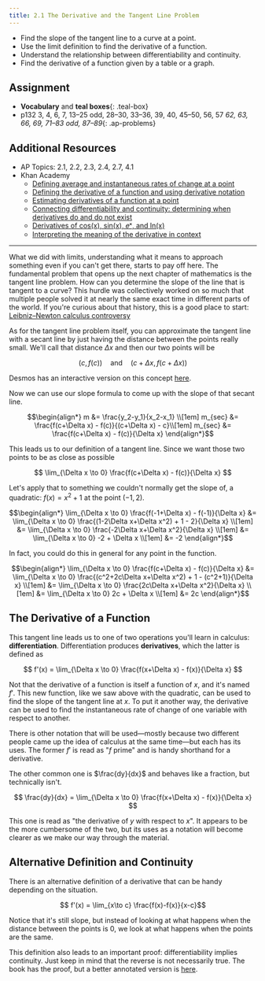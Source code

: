 ```yaml
---
title: 2.1 The Derivative and the Tangent Line Problem
---
```


- Find the slope of the tangent line to a curve at a point.
- Use the limit definition to find the derivative of a function.
- Understand the relationship between differentiability and continuity.
- Find the derivative of a function given by a table or a graph.

## Assignment

- **Vocabulary** and **teal boxes**{: .teal-box}
- p132 3, 4, 6, 7, 13–25 odd, 28–30, 33–36, 39, 40, 45–50, 56, 57 *62, 63, 66, 69, 71–83 odd, 87–89*{: .ap-problems}

## Additional Resources

- AP Topics: 2.1, 2.2, 2.3, 2.4, 2.7, 4.1
- Khan Academy
  - [Defining average and instantaneous rates of change at a point](https://www.khanacademy.org/math/ap-calculus-ab/ab-differentiation-1-new/ab-2-1/v/newton-leibniz-and-usain-bolt)
  - [Defining the derivative of a function and using derivative notation](https://www.khanacademy.org/math/ap-calculus-ab/ab-differentiation-1-new/ab-2-2/v/calculus-derivatives-1-new-hd-version)
  - [Estimating derivatives of a function at a point](https://www.khanacademy.org/math/ap-calculus-ab/ab-differentiation-1-new/ab-2-3/v/estimating-derivative-at-a-point)
  - [Connecting differentiability and continuity: determining when derivatives do and do not exist](https://www.khanacademy.org/math/ap-calculus-ab/ab-differentiation-1-new/ab-2-4/v/differentiability)
  - [Derivatives of cos(x), sin(x), 𝑒ˣ, and ln(x)](https://www.khanacademy.org/math/ap-calculus-ab/ab-differentiation-1-new/ab-2-7/v/derivatives-of-sinx-and-cosx)
  - [Interpreting the meaning of the derivative in context](https://www.khanacademy.org/math/ap-calculus-ab/ab-diff-contextual-applications-new/ab-4-1/v/interpreting-the-meaning-of-the-derivative-in-context)

---

What we did with limits, understanding what it means to approach something even if you can't get there, starts to pay off here. The fundamental problem that opens up the next chapter of mathematics is the tangent line problem. How can you determine the slope of the line that is tangent to a curve? This hurdle was collectively worked on so much that multiple people solved it at nearly the same exact time in different parts of the world. If you're curious about that history, this is a good place to start: [Leibniz–Newton calculus controversy](https://en.wikipedia.org/wiki/Leibniz%E2%80%93Newton_calculus_controversy)

As for the tangent line problem itself, you can approximate the tangent line with a secant line by just having the distance between the points really small. We'll call that distance $\Delta x$ and then our two points will be

$$ (c,f(c)) \quad\text{and}\quad (c+\Delta x, f(c+\Delta x))$$

Desmos has an interactive version on this concept [here](https://www.desmos.com/calculator/ndruflgw8x).

Now we can use our slope formula to come up with the slope of that secant line.

$$\begin{align*}
m       &= \frac{y_2-y_1}{x_2-x_1} \\[1em]
m_{sec} &= \frac{f(c+\Delta x) - f(c)}{(c+\Delta x) - c}\\[1em]
m_{sec} &= \frac{f(c+\Delta x) - f(c)}{\Delta x}
\end{align*}$$

This leads us to our definition of a tangent line. Since we want those two points to be as close as possible

$$ \lim_{\Delta x \to 0} \frac{f(c+\Delta x) - f(c)}{\Delta x} $$

Let's apply that to something we couldn't normally get the slope of, a quadratic: $f(x)=x^2+1$ at the point $(-1,2)$.

$$\begin{align*}
\lim_{\Delta x \to 0} \frac{f(-1+\Delta x) - f(-1)}{\Delta x} &=
    \lim_{\Delta x \to 0} \frac{(1-2\Delta x+\Delta x^2) + 1 - 2}{\Delta x} \\[1em]
&= \lim_{\Delta x \to 0} \frac{-2\Delta x+\Delta x^2}{\Delta x} \\[1em]
&= \lim_{\Delta x \to 0} -2 + \Delta x \\[1em]
&= -2
\end{align*}$$

In fact, you could do this in general for any point in the function.

$$\begin{align*}
\lim_{\Delta x \to 0} \frac{f(c+\Delta x) - f(c)}{\Delta x} &=
    \lim_{\Delta x \to 0} \frac{(c^2+2c\Delta x+\Delta x^2) + 1 - (c^2+1)}{\Delta x} \\[1em]
&= \lim_{\Delta x \to 0} \frac{2c\Delta x+\Delta x^2}{\Delta x} \\[1em]
&= \lim_{\Delta x \to 0} 2c + \Delta x \\[1em]
&= 2c
\end{align*}$$

## The Derivative of a Function

This tangent line leads us to one of two operations you'll learn in calculus: **differentiation**. Differentiation produces **derivatives**, which the latter is defined as

$$ f'(x) = \lim_{\Delta x \to 0} \frac{f(x+\Delta x) - f(x)}{\Delta x} $$

Not that the derivative of a function is itself a function of $x$, and it's named $f'$. This new function, like we saw above with the quadratic, can be used to find the slope of the tangent line at $x$. To put it another way, the derivative can be used to find the instantaneous rate of change of one variable with respect to another.

There is other notation that will be used—mostly because two different people came up the idea of calculus at the same time—but each has its uses. The former $f'$ is read as "$f$ prime" and is handy shorthand for a derivative.

The other common one is $\frac{dy}{dx}$ and behaves like a fraction, but technically isn't.

$$ \frac{dy}{dx} = \lim_{\Delta x \to 0} \frac{f(x+\Delta x) - f(x)}{\Delta x} $$

This one is read as "the derivative of $y$ with respect to $x$". It appears to be the more cumbersome of the two, but its uses as a notation will become clearer as we make our way through the material.

## Alternative Definition and Continuity

There is an alternative definition of a derivative that can be handy depending on the situation.

$$ f'(x) = \lim_{x\to c} \frac{f(x)-f(x)}{x-c}$$

Notice that it's still slope, but instead of looking at what happens when the distance between the points is 0, we look at what happens when the points are the same.

This definition also leads to an important proof: differentiability implies continuity. Just keep in mind that the reverse is not necessarily true. The book has the proof, but a better annotated version is [here](https://ocw.mit.edu/courses/18-01sc-single-variable-calculus-fall-2010/80d39e825d96c3c4930171cb8c6e96fb_MIT18_01SCF10_Ses5e.pdf).
